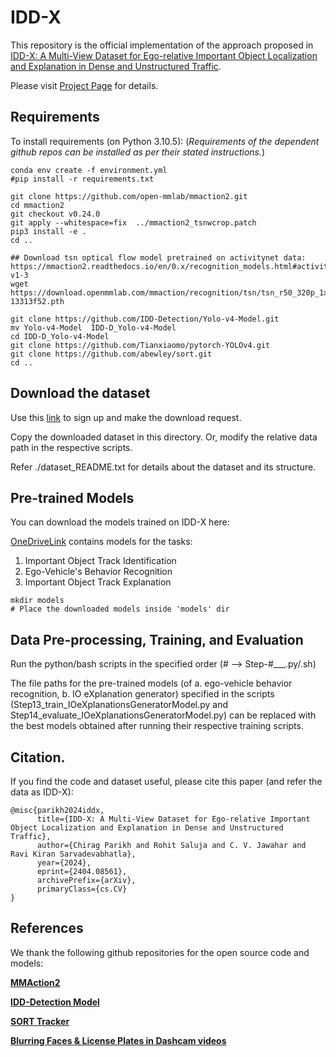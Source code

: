 # IDD-X

This repository is the official implementation of the approach proposed in [IDD-X: A Multi-View Dataset for Ego-relative Important Object Localization and Explanation in Dense and Unstructured Traffic](http://arxiv.org/abs/2404.08561). 

Please visit [Project Page](https://idd-x.github.io/) for details.

<!-- >📋  Optional: include a graphic explaining approach
 -->

## Requirements

To install requirements (on Python 3.10.5):
(*Requirements of the dependent github repos can be installed as per their stated instructions.*)

```setup
conda env create -f environment.yml
#pip install -r requirements.txt

git clone https://github.com/open-mmlab/mmaction2.git
cd mmaction2
git checkout v0.24.0
git apply --whitespace=fix  ../mmaction2_tsnwcrop.patch
pip3 install -e .
cd ..

## Download tsn optical flow model pretrained on activitynet data: https://mmaction2.readthedocs.io/en/0.x/recognition_models.html#activitynet-v1-3
wget https://download.openmmlab.com/mmaction/recognition/tsn/tsn_r50_320p_1x1x8_150e_activitynet_video_flow/tsn_r50_320p_1x1x8_150e_activitynet_video_flow_20200804-13313f52.pth

git clone https://github.com/IDD-Detection/Yolo-v4-Model.git
mv Yolo-v4-Model  IDD-D_Yolo-v4-Model 
cd IDD-D_Yolo-v4-Model 
git clone https://github.com/Tianxiaomo/pytorch-YOLOv4.git
git clone https://github.com/abewley/sort.git
cd ..
```

## Download the dataset

Use this [link](https://idd.insaan.iiit.ac.in/dataset/download/) to sign up and make the download request.

Copy the downloaded dataset in this directory. Or, modify the relative data path in the respective scripts.

Refer ./dataset_README.txt for details about the dataset and its structure.

## Pre-trained Models

You can download the models trained on IDD-X here:

[OneDriveLink](https://iiitaphyd-my.sharepoint.com/:f:/g/personal/chirag_parikh_research_iiit_ac_in/Evottwy5Q39JpDXBu7PvbngBOBPG5Xn4uC2FB3tffLJ7dA?e=hkXYJw) contains models for the tasks:
1. Important Object Track Identification
2. Ego-Vehicle's Behavior Recognition
3. Important Object Track Explanation

```
mkdir models
# Place the downloaded models inside 'models' dir
```

<!-- >Alternatively you can have an additional column in your results table with a link to the models.
 -->
 
## Data Pre-processing, Training, and Evaluation

Run the python/bash scripts in the specified order (# --> Step-#___.py/.sh)

The file paths for the pre-trained models (of a. ego-vehicle behavior recognition, b. IO eXplanation generator) specified in the scripts (Step13_train_IOeXplanationsGeneratorModel.py and Step14_evaluate_IOeXplanationsGeneratorModel.py) can be replaced with the best models obtained after running their respective training scripts.

<!-- ## Results

Our model achieves the following performance on :

### [Image Classification on ImageNet](https://paperswithcode.com/sota/image-classification-on-imagenet)

| Model name         | Top 1 Accuracy  | Top 5 Accuracy |
| ------------------ |---------------- | -------------- |
| My awesome model   |     85%         |      95%       |

>📋  Include a table of results from your paper, and link back to the leaderboard for clarity and context. If your main result is a figure, include that figure and link to the command or notebook to reproduce it. 
 -->

## Citation.
If you find the code and dataset useful, please cite this paper (and refer the data as IDD-X):
```
@misc{parikh2024iddx,
      title={IDD-X: A Multi-View Dataset for Ego-relative Important Object Localization and Explanation in Dense and Unstructured Traffic}, 
      author={Chirag Parikh and Rohit Saluja and C. V. Jawahar and Ravi Kiran Sarvadevabhatla},
      year={2024},
      eprint={2404.08561},
      archivePrefix={arXiv},
      primaryClass={cs.CV}
}
```

## References

We thank the following github repositories for the open source code and models:

**[MMAction2](https://github.com/open-mmlab/mmaction2)**

**[IDD-Detection Model](https://github.com/IDD-Detection/Yolo-v4-Model)**

**[SORT Tracker](https://github.com/abewley/sort)**

**[Blurring Faces & License Plates in Dashcam videos](https://github.com/varungupta31/dashcam_anonymizer)**


